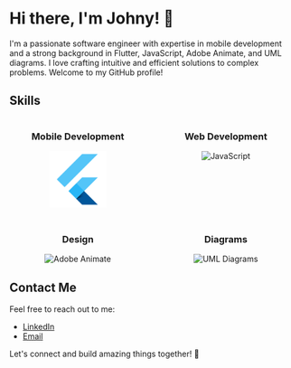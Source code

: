 # Hi there, I'm Johny! 👋

I'm a passionate software engineer with expertise in mobile development and a strong background in Flutter, JavaScript, Adobe Animate, and UML diagrams. I love crafting intuitive and efficient solutions to complex problems. Welcome to my GitHub profile!

## Skills

<div style="display: grid; grid-template-columns: repeat(auto-fit, minmax(200px, 1fr)); grid-gap: 20px;">
  <div style="text-align: center;">
    <h3>Mobile Development</h3>
    <img src="https://raw.githubusercontent.com/johnykoudsi/johnykoudsi/main/flutter.png" alt="Flutter" width="100" height="100">
  </div>
  <div style="text-align: center;">
    <h3>Web Development</h3>
    <img src="link-to-javascript-image" alt="JavaScript" width="100" height="100">
  </div>
  <div style="text-align: center;">
    <h3>Design</h3>
    <img src="link-to-adobeanimate-image" alt="Adobe Animate" width="100" height="100">
  </div>
  <div style="text-align: center;">
    <h3>Diagrams</h3>
    <img src="link-to-umldiagrams-image" alt="UML Diagrams" width="100" height="100">
  </div>
</div>

## Contact Me

Feel free to reach out to me:

- [LinkedIn](link-to-linkedin-profile)
- [Email](your-email@example.com)

Let's connect and build amazing things together! 🚀
